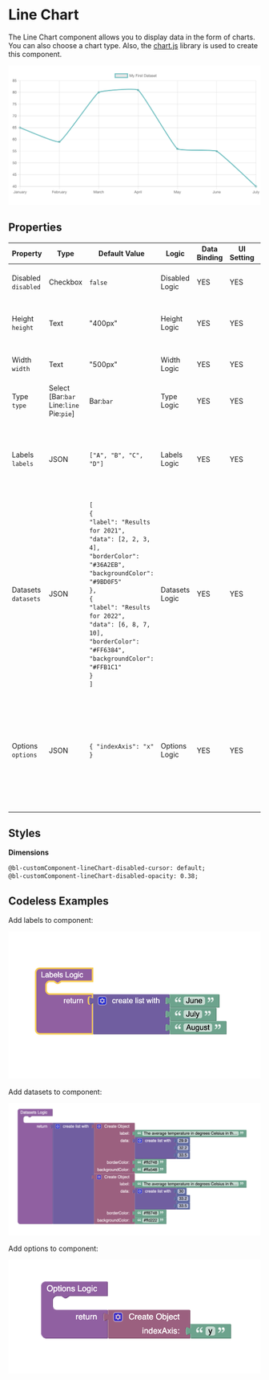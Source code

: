 # Line Chart
The Line Chart component allows you to display data in the form of charts. You can also choose a chart type. Also, the [chart.js](https://www.chartjs.org/) library is used to create this component.

<p align="center">
  <img src="./thumbnail.png" alt="main thumbnail" width="780"/>
</p>

## Properties

| Property                | Type                                                   | Default Value                                                                                                                                                                                                                                                                                                                                                          | Logic          | Data Binding | UI Setting | Description                                                                                                                                                                                                                                                                         |
|-------------------------|--------------------------------------------------------|------------------------------------------------------------------------------------------------------------------------------------------------------------------------------------------------------------------------------------------------------------------------------------------------------------------------------------------------------------------------|----------------|--------------|------------|-------------------------------------------------------------------------------------------------------------------------------------------------------------------------------------------------------------------------------------------------------------------------------------|
| Disabled<br/>`disabled` | Checkbox                                               | `false`                                                                                                                                                                                                                                                                                                                                                                | Disabled Logic | YES          | YES        | This handler allows you to disable a component.                                                                                                                                                                                                                                     |
| Height<br/>`height`     | Text                                                   | "400px"                                                                                                                                                                                                                                                                                                                                                                | Height Logic   | YES          | YES        | This handler allows you to specify the height of a component.                                                                                                                                                                                                                       |
| Width<br/>`width`       | Text                                                   | "500px"                                                                                                                                                                                                                                                                                                                                                                | Width Logic    | YES          | YES        | This handler allows you to specify the width of a component.                                                                                                                                                                                                                        |
| Type<br/>`type`         | Select <br/> [Bar:`bar`<br/>Line:`line`<br/>Pie:`pie`] | Bar:`bar`                                                                                                                                                                                                                                                                                                                                                              | Type Logic     | YES          | YES        | This handler allows you to specify the chart type.                                                                                                                                                                                                                                  |
| Labels<br/>`labels`     | JSON                                                   | `["A", "B", "C", "D"]`                                                                                                                                                                                                                                                                                                                                                 | Labels Logic   | YES          | YES        | This handler allows you to set chart elements. Watch [Codeless Examples](#Examples). Signature of labels: list of strings `[String, String]`                                                                                                                                        |
| Datasets<br/>`datasets` | JSON                                                   | `[`   <br/>`{`     <br/>`"label": "Results for 2021",`     <br/>`"data": [2, 2, 3, 4],`     <br/>`"borderColor": "#36A2EB",`     <br/>`"backgroundColor": "#9BD0F5"`   <br/>`},`   <br/>`{`     <br/>`"label": "Results for 2022",`     <br/>`"data": [6, 8, 7, 10],`     <br/>`"borderColor": "#FF6384",`     <br/>`"backgroundColor": "#FFB1C1"`   <br/>`}` <br/>`]` | Datasets Logic | YES          | YES        | This handler allows you to set datasets to the component. Watch [Codeless Examples](#Examples). Signature of datasets: list of objects `{label: String, data: Array, borderColor: String \| Array, backgroundColor: String \| Array}`                                               |
| Options<br/>`options`   | JSON                                                   | `{ "indexAxis": "x" }`                                                                                                                                                                                                                                                                                                                                                 | Options Logic  | YES          | YES        | This handler allows you to set options for a component. Watch [Codeless Examples](#Examples). Signature of options: object `{indexAxis: x \| y}`. Also, you can find more options in the [chart.js library documentation](https://www.chartjs.org/docs/3.3.0/general/options.html). |

## Styles

**Dimensions**
````
@bl-customComponent-lineChart-disabled-cursor: default;
@bl-customComponent-lineChart-disabled-opacity: 0.38;
````

## <a id="Examples" name="Examples"></a> Codeless Examples

Add labels to component:

![markers example](./example-images/set-labels.png)

Add datasets to component:

![markers example](./example-images/set-datasets.png)

Add options to component:

![markers example](./example-images/set-options.png)
